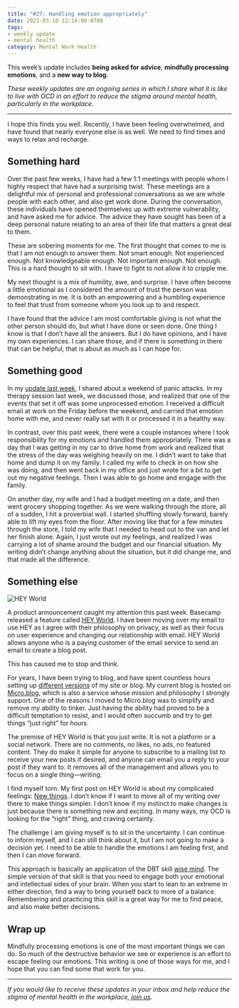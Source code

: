 ```yaml
---
title: "#27: Handling emotion appropriately"
date: 2021-03-10 12:14:00-0700
tags:
- weekly update
- mental health
category: Mental Work Health
---
```


This week’s update includes **being asked for advice**, **mindfully processing emotions**, and a **new way to blog**.

_These weekly updates are an ongoing series in which I share what it is like to live with OCD in an effort to reduce the stigma around mental health, particularly in the workplace._
***

I hope this finds you well. Recently, I have been feeling overwhelmed, and have found that nearly everyone else is as well. We need to find times and ways to relax and recharge.


## Something hard

Over the past few weeks, I have had a few 1:1 meetings with people whom I highly respect that have had a surprising twist. These meetings are a delightful mix of personal and professional conversations as we are whole people with each other, and also get work done. During the conversation, these individuals have opened themselves up with extreme vulnerability, and have asked me for advice. The advice they have sought has been of a deep personal nature relating to an area of their life that matters a great deal to them.

These are sobering moments for me. The first thought that comes to me is that I am not enough to answer them. Not smart enough. Not experienced enough. Not knowledgeable enough. Not important enough. Not enough. This is a hard thought to sit with. I have to fight to not allow it to cripple me.

My next thought is a mix of humility, awe, and surprise. I have often become a little emotional as I considered the amount of trust the person was demonstrating in me. It is both an empowering and a humbling experience to feel that trust from someone whom you look up to and respect.

I have found that the advice I am most comfortable giving is not what the other person should do, but what I have done or seen done. One thing I know is that I don’t have all the answers. But I do have opinions, and I have my own experiences. I can share those, and if there is something in there that can be helpful, that is about as much as I can hope for.


## Something good

In my [update last week](https://bennorris.com/2021/03/02/crawling-up-stairs), I shared about a weekend of panic attacks. In my therapy session last week, we discussed those, and realized that one of the events that set it off was some unprocessed emotion. I received a difficult email at work on the Friday before the weekend, and carried that emotion home with me, and never really sat with it or processed it in a healthy way.

In contrast, over this past week, there were a couple instances where I took responsibility for my emotions and handled them appropriately. There was a day that I was getting in my car to drive home from work and realized that the stress of the day was weighing heavily on me. I didn’t want to take that home and dump it on my family. I called my wife to check in on how she was doing, and then went back in my office and just wrote for a bit to get out my negative feelings. Then I was able to go home and engage with the family.

On another day, my wife and I had a budget meeting on a date, and then went grocery shopping together. As we were walking through the store, all of a sudden, I hit a proverbial wall. I started shuffling slowly forward, barely able to lift my eyes from the floor. After moving like that for a few minutes through the store, I told my wife that I needed to head out to the van and let her finish alone. Again, I just wrote out my feelings, and realized I was carrying a lot of shame around the budget and our financial situation. My writing didn’t change anything about the situation, but it did change me, and that made all the difference.


## Something else

![HEY World](https://media.bennorris.com/images/mentalworkhealth/uploads/2021/1be69fa767.png)

A product announcement caught my attention this past week. Basecamp released a feature called [HEY World](https://hey.com/world/). I have been moving over my email to use HEY as I agree with their philosophy on privacy, as well as their focus on user experience and changing our relationship with email. HEY World allows anyone who is a paying customer of the email service to send an email to create a blog post.

This has caused me to stop and think.

For years, I have been trying to blog, and have spent countless hours setting up [different versions](https://bennorris.com/design/) of my site or blog. My current blog is hosted on [Micro.blog](https://micro.blog), which is also a service whose mission and philosophy I strongly support. One of the reasons I moved to Micro.blog was to simplify and remove my ability to tinker. Just having the ability had proved to be a difficult temptation to resist, and I would often succumb and try to get things “just right” for hours.

The premise of HEY World is that you just write. It is not a platform or a social network. There are no comments, no likes, no ads, no featured content. They do make it simple for anyone to subscribe to a mailing list to receive your new posts if desired, and anyone can email you a reply to your post if they want to. It removes all of the management and allows you to focus on a single thing—writing.

I find myself torn. My first post on HEY World is about my complicated feelings: [New things](https://world.hey.com/bennorris/new-things-3f4753cc). I don’t know if I want to move all of my writing over there to make things simpler. I don’t know if my instinct to make changes is just because there is something new and exciting. In many ways, my OCD is looking for the “right” thing, and craving certainty.

The challenge I am giving myself is to sit in the uncertainty. I can continue to inform myself, and I can still think about it, but I am not going to make a decision yet. I need to be able to handle the emotions I am feeling first, and then I can move forward.

This approach is basically an application of the DBT skill [wise mind](https://en.wikipedia.org/wiki/Dialectical_behavior_therapy#Mindfulness). The simple version of that skill is that you need to engage both your emotional and intellectual sides of your brain. When you start to lean to an extreme in either direction, find a way to bring yourself back to more of a balance. Remembering and practicing this skill is a great way for me to find peace, and also make better decisions.


## Wrap up

Mindfully processing emotions is one of the most important things we can do. So much of the destructive behavior we see or experience is an effort to escape feeling our emotions. This writing is one of those ways for me, and I hope that you can find some that work for you.

***

_If you would like to receive these updates in your inbox and help reduce the stigma of mental health in the workplace, [join us](https://bennorris.com/subscribe/mwh/)._
